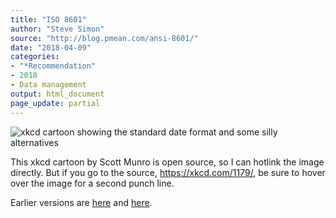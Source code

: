 ```yaml
---
title: "ISO 8601"
author: "Steve Simon"
source: "http://blog.pmean.com/ansi-8601/"
date: "2018-04-09"
categories:
- "*Recommendation"
- 2018
- Data management
output: html_document
page_update: partial
---
```


![xkcd cartoon showing the standard date format and some silly
alternatives](https://imgs.xkcd.com/comics/iso_8601.png)

This xkcd cartoon by Scott Munro is open source, so I can hotlink the
image directly. But if you go to the source, https://xkcd.com/1179/, be
sure to hover over the image for a second punch line.

<!---more--->



Earlier versions are [here][sim1] and [here][sim2].
 
[sim1]: http://blog.pmean.com/ansi-8601/
[sim2]: http://new.pmean.com/ansi-8601/
 
